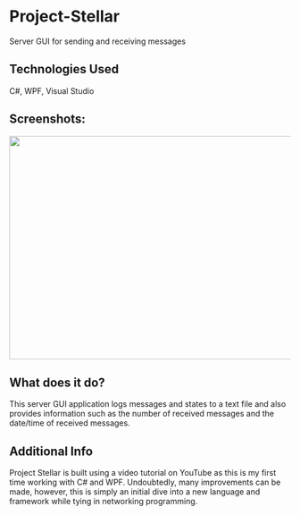 # Project-Stellar
Server GUI for sending and receiving messages 

## Technologies Used 
C#, WPF, Visual Studio

## Screenshots: 
<p align ="center">
<img src = "https://github.com/n-automata/Project-Stellar/assets/148803386/fa99c473-a0d8-4bf8-bde7-635a99e71f4d" width="580" height ="400">
</p>

## What does it do? 
This server GUI application logs messages and states to a text file and also provides information such as the number of received messages and the date/time of received messages. 

## Additional Info 
Project Stellar is built using a video tutorial on YouTube as this is my first time working with C# and WPF. Undoubtedly, many improvements can be made, however, this is simply an initial dive into a new language and framework while tying in networking programming. 

